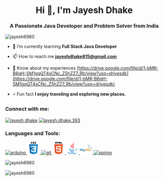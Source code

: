 <h1 align="center">Hi 👋, I'm Jayesh Dhake</h1>
<h3 align="center">A Passionate Java Developer and Problem Solver from India</h3>

<p align="left"> <img src="https://komarev.com/ghpvc/?username=jayesh6960&label=Profile%20views&color=0e75b6&style=flat" alt="jayesh6960" /> </p>

- 🌱 I’m currently learning **Full Stack Java Developer**

- 📫 How to reach me **jayeshdhake815@gmail.com**

- 📄 Know about my experiences [https://drive.google.com/file/d/1-bMK-B6qH-SM1gqQT4sCNc_Z5hZZ7_Rb/view?usp=drivesdk](https://drive.google.com/file/d/1-bMK-B6qH-SM1gqQT4sCNc_Z5hZZ7_Rb/view?usp=drivesdk)

- ⚡ Fun fact **I enjoy traveling and exploring new places.**

<h3 align="left">Connect with me:</h3>
<p align="left">
<a href="https://linkedin.com/in/jayesh dhake" target="blank"><img align="center" src="https://raw.githubusercontent.com/rahuldkjain/github-profile-readme-generator/master/src/images/icons/Social/linked-in-alt.svg" alt="jayesh dhake" height="30" width="40" /></a>
<a href="https://instagram.com/jayesh.dhake.393" target="blank"><img align="center" src="https://raw.githubusercontent.com/rahuldkjain/github-profile-readme-generator/master/src/images/icons/Social/instagram.svg" alt="jayesh.dhake.393" height="30" width="40" /></a>
</p>

<h3 align="left">Languages and Tools:</h3>
<p align="left"> <a href="https://www.arduino.cc/" target="_blank" rel="noreferrer"> <img src="https://cdn.worldvectorlogo.com/logos/arduino-1.svg" alt="arduino" width="40" height="40"/> </a> <a href="https://www.w3schools.com/css/" target="_blank" rel="noreferrer"> <img src="https://raw.githubusercontent.com/devicons/devicon/master/icons/css3/css3-original-wordmark.svg" alt="css3" width="40" height="40"/> </a> <a href="https://git-scm.com/" target="_blank" rel="noreferrer"> <img src="https://www.vectorlogo.zone/logos/git-scm/git-scm-icon.svg" alt="git" width="40" height="40"/> </a> <a href="https://www.w3.org/html/" target="_blank" rel="noreferrer"> <img src="https://raw.githubusercontent.com/devicons/devicon/master/icons/html5/html5-original-wordmark.svg" alt="html5" width="40" height="40"/> </a> <a href="https://www.java.com" target="_blank" rel="noreferrer"> <img src="https://raw.githubusercontent.com/devicons/devicon/master/icons/java/java-original.svg" alt="java" width="40" height="40"/> </a> <a href="https://www.mysql.com/" target="_blank" rel="noreferrer"> <img src="https://raw.githubusercontent.com/devicons/devicon/master/icons/mysql/mysql-original-wordmark.svg" alt="mysql" width="40" height="40"/> </a> <a href="https://spring.io/" target="_blank" rel="noreferrer"> <img src="https://www.vectorlogo.zone/logos/springio/springio-icon.svg" alt="spring" width="40" height="40"/> </a> </p>

<p><img align="center" src="https://github-readme-stats.vercel.app/api/top-langs?username=jayesh6960&show_icons=true&locale=en&layout=compact" alt="jayesh6960" /></p>

<p><img align="center" src="https://github-readme-streak-stats.herokuapp.com/?user=jayesh6960&" alt="jayesh6960" /></p>
